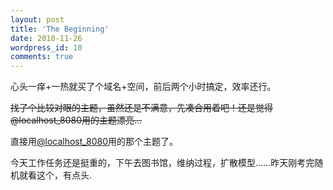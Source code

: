 ```yaml
---
layout: post
title: 'The Beginning'
date: 2010-11-26
wordpress_id: 10
comments: true
---
```

心头一痒+一热就买了个域名+空间，前后两个小时搞定，效率还行。

<span style="text-decoration: line-through;">找了个比较对眼的主题，虽然还是不满意，先凑合用着吧！还是觉得@localhost\_8080用的主题漂亮…</span>

直接用[@localhost\_8080](http://localhost-8080.com/)用的那个主题了。

今天工作任务还是挺重的，下午去图书馆，维纳过程，扩散模型……昨天刚考完随机就看这个，有点头.
